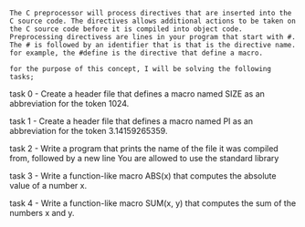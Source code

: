 	The C preprocessor will process directives that are inserted into the C source code. The directives allows additional actions to be taken on the C source code before it is compiled into object code.
	Preprocessing directivess are lines in your program that start with #. The # is followed by an identifier that is that is the directive name. for example, the #define is the directive that define a macro.

	for the purpose of this concept, I will be solving the following tasks;

task 0 - Create a header file that defines a macro named SIZE as an abbreviation for the token 1024.

task 1 - Create a header file that defines a macro named PI as an abbreviation for the token 3.14159265359.

task 2 - Write a program that prints the name of the file it was compiled from, followed by a new line
	You are allowed to use the standard library

task 3 - Write a function-like macro ABS(x) that computes the absolute value of a number x.

task 4 - Write a function-like macro SUM(x, y) that computes the sum of the numbers x and y.
